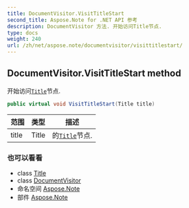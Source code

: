 ```yaml
---
title: DocumentVisitor.VisitTitleStart
second_title: Aspose.Note for .NET API 参考
description: DocumentVisitor 方法. 开始访问Title节点.
type: docs
weight: 240
url: /zh/net/aspose.note/documentvisitor/visittitlestart/
---
```

## DocumentVisitor.VisitTitleStart method

开始访问[`Title`](../../title/)节点.

```csharp
public virtual void VisitTitleStart(Title title)
```

| 范围 | 类型 | 描述 |
| --- | --- | --- |
| title | Title | 的[`Title`](../../title/)节点. |

### 也可以看看

* class [Title](../../title/)
* class [DocumentVisitor](../)
* 命名空间 [Aspose.Note](../../documentvisitor/)
* 部件 [Aspose.Note](../../../)


